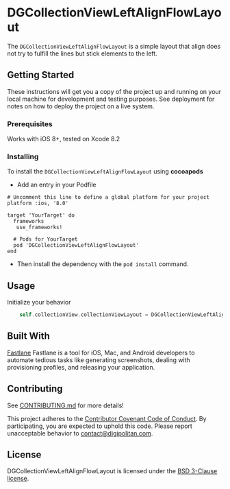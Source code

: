 DGCollectionViewLeftAlignFlowLayout
=================================

The `DGCollectionViewLeftAlignFlowLayout` is a simple layout that align does not try to fulfill the lines but stick elements to the left.

## Getting Started

These instructions will get you a copy of the project up and running on your local machine for development and testing purposes. See deployment for notes on how to deploy the project on a live system.

### Prerequisites

Works with iOS 8+, tested on Xcode 8.2

### Installing

To install the `DGCollectionViewLeftAlignFlowLayout` using **cocoapods**

- Add an entry in your Podfile  

```
# Uncomment this line to define a global platform for your project
platform :ios, '8.0'

target 'YourTarget' do
  frameworks
   use_frameworks!

  # Pods for YourTarget
  pod 'DGCollectionViewLeftAlignFlowLayout'
end
```

- Then install the dependency with the `pod install` command.

## Usage

Initialize your behavior

```swift
	self.collectionView.collectionViewLayout = DGCollectionViewLeftAlignFlowLayout()
```

## Built With

[Fastlane](https://fastlane.tools/)
Fastlane is a tool for iOS, Mac, and Android developers to automate tedious tasks like generating screenshots, dealing with provisioning profiles, and releasing your application.

## Contributing

See [CONTRIBUTING.md](CONTRIBUTING.md) for more details!

This project adheres to the [Contributor Covenant Code of Conduct](CODE_OF_CONDUCT.md).
By participating, you are expected to uphold this code. Please report
unacceptable behavior to [contact@digipolitan.com](mailto:contact@digipolitan.com).

## License

DGCollectionViewLeftAlignFlowLayout is licensed under the [BSD 3-Clause license](LICENSE).


